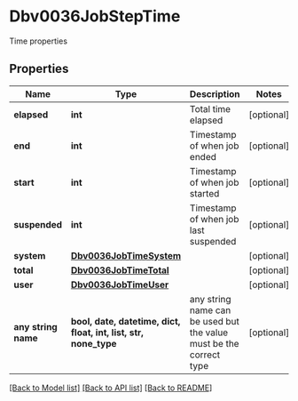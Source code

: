 # Dbv0036JobStepTime

Time properties

## Properties
Name | Type | Description | Notes
------------ | ------------- | ------------- | -------------
**elapsed** | **int** | Total time elapsed | [optional] 
**end** | **int** | Timestamp of when job ended | [optional] 
**start** | **int** | Timestamp of when job started | [optional] 
**suspended** | **int** | Timestamp of when job last suspended | [optional] 
**system** | [**Dbv0036JobTimeSystem**](Dbv0036JobTimeSystem.md) |  | [optional] 
**total** | [**Dbv0036JobTimeTotal**](Dbv0036JobTimeTotal.md) |  | [optional] 
**user** | [**Dbv0036JobTimeUser**](Dbv0036JobTimeUser.md) |  | [optional] 
**any string name** | **bool, date, datetime, dict, float, int, list, str, none_type** | any string name can be used but the value must be the correct type | [optional]

[[Back to Model list]](../README.md#documentation-for-models) [[Back to API list]](../README.md#documentation-for-api-endpoints) [[Back to README]](../README.md)


